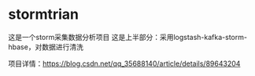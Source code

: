 # stormtrian
这是一个storm采集数据分析项目
这是上半部分：采用logstash-kafka-storm-hbase，对数据进行清洗

项目详情：https://blog.csdn.net/qq_35688140/article/details/89643204
